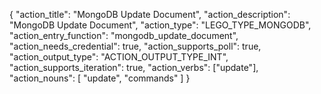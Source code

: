 {
"action_title": "MongoDB Update Document",
"action_description": "MongoDB Update Document",
"action_type": "LEGO_TYPE_MONGODB",
"action_entry_function": "mongodb_update_document",
"action_needs_credential": true,
"action_supports_poll": true,
"action_output_type": "ACTION_OUTPUT_TYPE_INT",
"action_supports_iteration": true,
"action_verbs": ["update"],
"action_nouns": [
"update",
"commands"
]
}
